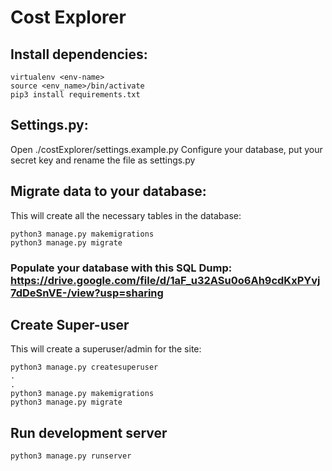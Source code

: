 # Cost Explorer

## Install dependencies:

```
virtualenv <env-name>
source <env_name>/bin/activate
pip3 install requirements.txt
```

## Settings.py:

Open ./costExplorer/settings.example.py
Configure your database, put your secret key and rename the file as settings.py

## Migrate data to your database:

This will create all the necessary tables in the database:

```
python3 manage.py makemigrations
python3 manage.py migrate
```
### Populate your database with this SQL Dump: https://drive.google.com/file/d/1aF_u32ASu0o6Ah9cdKxPYvj7dDeSnVE-/view?usp=sharing

## Create Super-user

This will create a superuser/admin for the site:

```
python3 manage.py createsuperuser
.
.
python3 manage.py makemigrations
python3 manage.py migrate
```

## Run development server

```
python3 manage.py runserver

```
